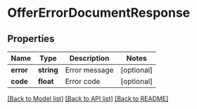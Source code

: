 # OfferErrorDocumentResponse

## Properties
Name | Type | Description | Notes
------------ | ------------- | ------------- | -------------
**error** | **string** | Error message | [optional] 
**code** | **float** | Error code | [optional] 

[[Back to Model list]](../../README.md#documentation-for-models) [[Back to API list]](../../README.md#documentation-for-api-endpoints) [[Back to README]](../../README.md)

